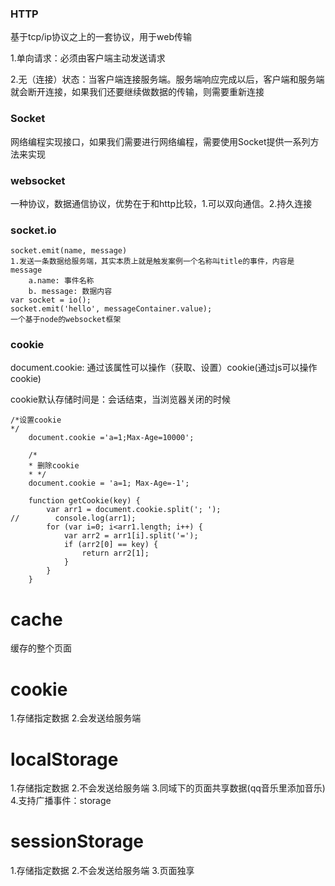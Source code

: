 ### HTTP
基于tcp/ip协议之上的一套协议，用于web传输

1.单向请求：必须由客户端主动发送请求

2.无（连接）状态：当客户端连接服务端。服务端响应完成以后，客户端和服务端就会断开连接，如果我们还要继续做数据的传输，则需要重新连接

### Socket
网络编程实现接口，如果我们需要进行网络编程，需要使用Socket提供一系列方法来实现

### websocket
一种协议，数据通信协议，优势在于和http比较，1.可以双向通信。2.持久连接

### socket.io
```
socket.emit(name, message)
1.发送一条数据给服务端，其实本质上就是触发案例一个名称叫title的事件，内容是message
    a.name: 事件名称
    b. message: 数据内容
var socket = io();
socket.emit('hello', messageContainer.value);
一个基于node的websocket框架
```
### cookie
document.cookie: 通过该属性可以操作（获取、设置）cookie(通过js可以操作cookie)

cookie默认存储时间是：会话结束，当浏览器关闭的时候


```
/*设置cookie
*/
    document.cookie ='a=1;Max-Age=10000';

    /*
    * 删除cookie
    * */
    document.cookie = 'a=1; Max-Age=-1';

    function getCookie(key) {
        var arr1 = document.cookie.split('; ');
//        console.log(arr1);
        for (var i=0; i<arr1.length; i++) {
            var arr2 = arr1[i].split('=');
            if (arr2[0] == key) {
                return arr2[1];
            }
        }
    }

```

# cache
缓存的整个页面

# cookie
1.存储指定数据
2.会发送给服务端

# localStorage
1.存储指定数据
2.不会发送给服务端
3.同域下的页面共享数据(qq音乐里添加音乐)
4.支持广播事件：storage

# sessionStorage
1.存储指定数据
2.不会发送给服务端
3.页面独享

